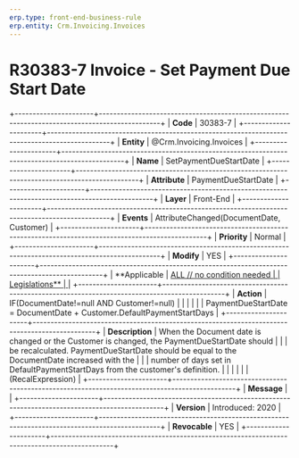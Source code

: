 ```yaml
---
erp.type: front-end-business-rule
erp.entity: Crm.Invoicing.Invoices
---
```


# R30383-7 Invoice - Set Payment Due Start Date
+----------------------+-----------------------------------------------------------------------------------------------+
| **Code**             | 30383-7                                                                                       |
+----------------------+-----------------------------------------------------------------------------------------------+
| **Entity**           | @Crm.Invoicing.Invoices                                                                                       |
+----------------------+-----------------------------------------------------------------------------------------------+
| **Name**             | SetPaymentDueStartDate                                                                        |
+----------------------+-----------------------------------------------------------------------------------------------+
| **Attribute**        | PaymentDueStartDate                                                                           |
+----------------------+-----------------------------------------------------------------------------------------------+
| **Layer**            | Front-End                                                                                     |
+----------------------+-----------------------------------------------------------------------------------------------+
| **Events**           | AttributeChanged(DocumentDate, Customer)                                                      |
+----------------------+-----------------------------------------------------------------------------------------------+
| **Priority**         | Normal                                                                                        |
+----------------------+-----------------------------------------------------------------------------------------------+
| **Modify**           | YES                                                                                           |
+----------------------+-----------------------------------------------------------------------------------------------+
| **Applicable         | [ALL // no condition needed                                                                   |
| Legislations**       | ](https://confluence.erp.net/display/techdoc/Country+Specific+Functionality)                  |
+----------------------+-----------------------------------------------------------------------------------------------+
| **Action**           | IF(DocumentDate!=null AND Customer!=null)                                                     |
|                      |                                                                                               |
|                      | PaymentDueStartDate = DocumentDate + Customer.DefaultPaymentStartDays                         |
+----------------------+-----------------------------------------------------------------------------------------------+
| **Description**      | When the Document date is changed or the Customer is changed, the PaymentDueStartDate should  |
|                      | be recalculated. PaymentDueStartDate should be equal to the DocumentDate increased with the   |
|                      | number of days set in DefaultPaymentStartDays from the customer\'s definition.                |
|                      |                                                                                               |
|                      | (RecalExpression)                                                                             |
+----------------------+-----------------------------------------------------------------------------------------------+
| **Message**          |                                                                                               |
+----------------------+-----------------------------------------------------------------------------------------------+
| **Version**          | Introduced: 2020                                                                              |
+----------------------+-----------------------------------------------------------------------------------------------+
| **Revocable**        | YES                                                                                           |
+----------------------+-----------------------------------------------------------------------------------------------+

  

  

  
